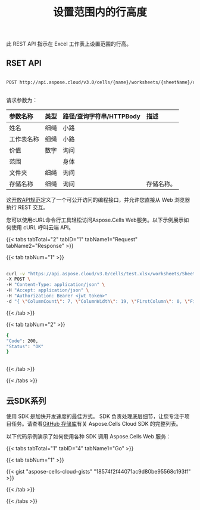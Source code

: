 ﻿---
title: 设置范围内的行高度
second_title: Aspose.Cells Cloud Documen
linktitle: 行高
type: docs
url: /zh/ranges/update/row-height/
aliases: [/change-heights-of-rows-inside-the-range/]
keywords: Set row height for range on an Excel workshee
description: Aspose.Cells Cloud REST API 支持设置 Excel 工作表上范围的行高。 SDK支持多种开发语言。它们包括 Android、C#、Go、Java、NodeJS、Perl、PHP、Python、Ruby 和 swift
weight: 76
---
此 REST API 指示在 Excel 工作表上设置范围的行高。
 
## RSET API
 
```bash
 
POST http://api.aspose.cloud/v3.0/cells/{name}/worksheets/{sheetName}/ranges/rowHeight
 
```
请求参数为：
 
|参数名称|类型|路径/查询字符串/HTTPBody|描述|
|:- |:- |:- |:- |
|姓名|细绳|小路||
|工作表名称|细绳|小路||
|价值|数字|询问||
|范围||身体||
|文件夹|细绳|询问||
|存储名称|细绳|询问|存储名称。|
 
这[开放API规范](https://apireference.aspose.cloud/cells/#/Ranges/PostWorksheetCellsRangeRowHeight)定义了一个可公开访问的编程接口，并允许您直接从 Web 浏览器执行 REST 交互。
 
您可以使用cURL命令行工具轻松访问Aspose.Cells Web服务。以下示例展示如何使用 cURL 呼叫云端 API。
 
{{< tabs tabTotal="2" tabID="1" tabName1="Request" tabName2="Response" >}}
 
{{< tab tabNum="1" >}}
 
```bash
 
curl -v "https://api.aspose.cloud/v3.0/cells/test.xlsx/worksheets/Sheet1/ranges/rowHeight?value=15" \
-X POST \
-H "Content-Type: application/json" \
-H "Accept: application/json" \
-H "Authorization: Bearer <jwt token>"
-d "{ \"ColumnCount\": 7, \"ColumnWidth\": 19, \"FirstColumn\": 0, \"FirstRow\": 9, \"Name\": \"string\", \"RefersTo\": \"string\", \"RowCount\": 1, \"RowHeight\": 15, \"Worksheet\": \"Sheet1\"}"
```
 
{{< /tab >}}
 
{{< tab tabNum="2" >}}
 
```bash
{
"Code": 200,
"Status": "OK"
}
 
```
 
{{< /tab >}}
 
{{< /tabs >}}
 
## 云SDK系列
 
使用 SDK 是加快开发速度的最佳方式。 SDK 负责处理底层细节，让您专注于项目任务。请查看[GitHub 存储库](https://github.com/aspose-cells-cloud)有关 Aspose.Cells Cloud SDK 的完整列表。
 
以下代码示例演示了如何使用各种 SDK 调用 Aspose.Cells Web 服务：


{{< tabs tabTotal="1" tabID="4" tabName1="Go" >}}

{{< tab tabNum="1" >}}

{{< gist "aspose-cells-cloud-gists" "18574f2f44071ac9d80be95568c193ff" >}}

{{< /tab >}}

{{< /tabs >}}
